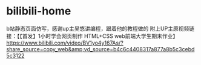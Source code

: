 # bilibili-home
b站静态页面仿写，感谢up主吴悠讲编程，跟着他的教程做的 附上UP主原视频链接：【【首发】1小时学会网页制作 HTML+CSS web前端大学生期末作业】 https://www.bilibili.com/video/BV1yo4y167As/?share_source=copy_web&amp;vd_source=b4c6c4408317a877a8b5c3cebd5c3122
